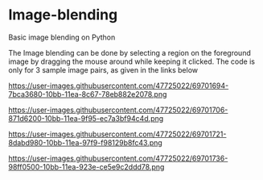# Image-blending
Basic image blending on Python

The Image blending can be done by selecting a region on the foreground image by dragging the mouse around while keeping it clicked. The 
code is only for 3 sample image pairs, as given in the links below

https://user-images.githubusercontent.com/47725022/69701694-7bca3680-10bb-11ea-8c67-78eb882e2078.png

https://user-images.githubusercontent.com/47725022/69701706-871d6200-10bb-11ea-9f95-ec7a3bf94c4d.png

https://user-images.githubusercontent.com/47725022/69701721-8dabd980-10bb-11ea-97f9-f98129b8fc43.png

https://user-images.githubusercontent.com/47725022/69701736-98ff0500-10bb-11ea-923e-ce5e9c2ddd78.png
